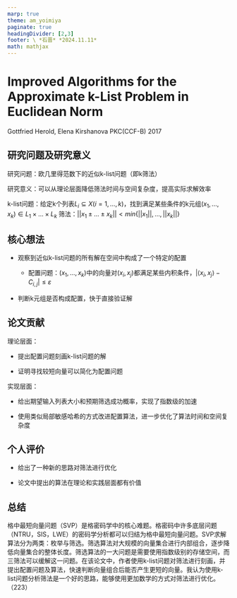 ```yaml
---
marp: true
theme: am_yoimiya
paginate: true
headingDivider: [2,3]
footer: \ *石晋* *2024.11.11*
math: mathjax
---
```


<!-- _class: cover_a -->
<!-- _paginate: "" -->
<!-- _footer: "" -->

# Improved Algorithms for the Approximate k-List Problem in Euclidean Norm

Gottfried Herold, Elena Kirshanova
PKC(CCF-B) 2017

## 研究问题及研究意义

研究问题：欧几里得范数下的近似k-list问题（即k筛法）

研究意义：可以从理论层面降低筛法时间与空间复杂度，提高实际求解效率

k-list问题：给定k个列表$L_i \subseteq X(i = 1,...,k)$，找到满足某些条件的k元组$(x_1, ..., x_k)\in L_1 \times ...\times L_k$
筛法：$||x_1 \pm ... \pm x_k||<min\{||x_1||,...,||x_k||\}$

## 核心想法

- 观察到近似k-list问题的所有解在空间中构成了一个特定的配置

  - 配置问题：$(x_1, ..., x_k)$中的向量对$(x_i, x_j)$都满足某些内积条件，$|\langle x_i,x_j \rangle - C_{i,j}| \leq \varepsilon$

- 判断k元组是否构成配置，快于直接验证解

## 论文贡献

理论层面：

- 提出配置问题刻画k-list问题的解

- 证明寻找较短向量可以简化为配置问题

实现层面：

- 给出期望输入列表大小和预期筛选成功概率，实现了指数级的加速

- 使用类似局部敏感哈希的方式改进配置算法，进一步优化了算法时间和空间复杂度

## 个人评价

- 给出了一种新的思路对筛法进行优化

- 论文中提出的算法在理论和实践层面都有价值

## 总结

格中最短向量问题（SVP）是格密码学中的核心难题。格密码中许多底层问题（NTRU，SIS，LWE）的密码学分析都可以归结为格中最短向量问题。SVP求解算法分为两类：枚举与筛选。筛选算法对大规模的向量集合进行内部组合，逐步降低向量集合的整体长度。筛选算法的一大问题是需要使用指数级别的存储空间，而三筛法可以缓解这一问题。在该论文中，作者使用k-list问题对筛法进行刻画，并提出配置问题及算法，快速判断向量组合后能否产生更短的向量。我认为使用k-list问题分析筛法是一个好的思路，能够使用更加数学的方式对筛法进行优化。（223）
